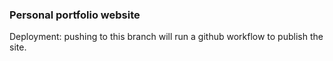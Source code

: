 
### Personal portfolio website

Deployment: pushing to this branch will run a github workflow to publish the site.
